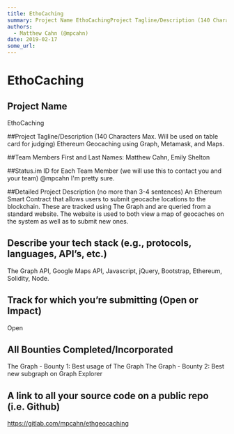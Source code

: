```yaml
---
title: EthoCaching
summary: Project Name EthoCachingProject Tagline/Description (140 Characters Max. Will be used on table card for judging) Ethereum Geocaching using Graph, Metamask, and Maps.Team Members First and Last Names- Matthew Cahn, Emily SheltonStatus.im ID for Each Team Member (we will use this to contact you and your team) @mpcahn Im pretty sure.Detailed Project Description (no more than 3-4 sentences) An Ethereum Smart Contract that allows users to submit geocache locations to the blockchain. These are tracked
authors:
  - Matthew Cahn (@mpcahn)
date: 2019-02-17
some_url: 
---
```


# EthoCaching



## Project Name
EthoCaching

##Project Tagline/Description (140 Characters Max. Will be used on table card for judging)
Ethereum Geocaching using Graph, Metamask, and Maps.

##Team Members First and Last Names: 
Matthew Cahn, Emily Shelton

##Status.im ID for Each Team Member (we will use this to contact you and your team)
@mpcahn I'm pretty sure.

##Detailed Project Description (no more than 3-4 sentences)
An Ethereum Smart Contract that allows users to submit geocache locations to the blockchain. These are tracked using The Graph and are queried from a standard website. The website is used to both view a map of geocaches on the system as well as to submit new ones.

## Describe your tech stack (e.g., protocols, languages, API’s, etc.)
The Graph API, Google Maps API, Javascript, jQuery, Bootstrap, Ethereum, Solidity, Node.

## Track for which you’re submitting (Open or Impact)
Open

## All Bounties Completed/Incorporated
The Graph - Bounty 1: Best usage of The Graph
The Graph - Bounty 2: Best new subgraph on Graph Explorer

## A link to all your source code on a public repo (i.e. Github)
https://gitlab.com/mpcahn/ethgeocaching



